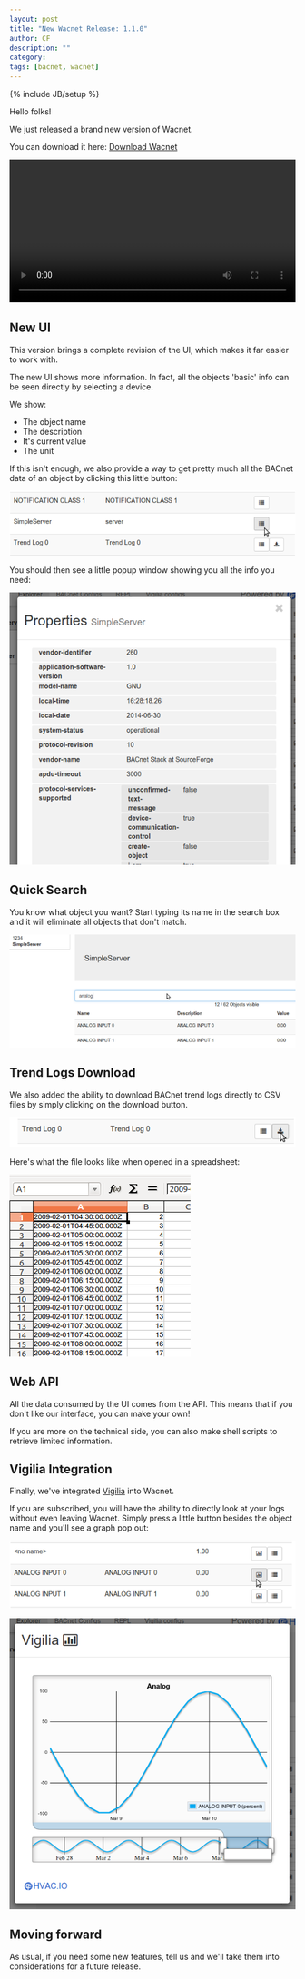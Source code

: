 ```yaml
---
layout: post
title: "New Wacnet Release: 1.1.0"
author: CF
description: ""
category: 
tags: [bacnet, wacnet]
---
```

{% include JB/setup %}

Hello folks!

We just released a brand new version of Wacnet.

You can download it here:
[Download Wacnet](https://hvac.io/docs/wacnet)


<video autoplay='autoplay' class='well' controls='true' loop='true' width='100%'><source src='/videos/wacnet-1.1.0.webm' type='video/webm'><source src='/videos/wacnet-1.1.0.ogv' type='video/ogg'><source src='/videos/wacnet-1.1.0.mp4' type='video/mp4'>Your browser doesn't let you see the video... fear not! To see the BACnet Explorer video, click <a href='/videos/wacnet-1.1.0.webm'>here</a>.</video>
	

## New UI

This version brings a complete revision of the UI, which makes it far
easier to work with.

The new UI shows more information. In fact, all the objects 'basic'
info can be seen directly by selecting a device.

We show:

- The object name
- The description
- It's current value
- The unit

If this isn't enough, we also provide a way to get pretty much all the
BACnet data of an object by clicking this little button:

![Details button](/images/wacnet-1.1.0-release-details-btn.png "Details button")

You should then see a little popup window showing you all the info you
need:

![Details popup](/images/wacnet-1.1.0-release-details-btn2.png "Details popup")

## Quick Search

You know what object you want? Start typing its name in the search box
and it will eliminate all objects that don't match.

![Wacnet Filtering Box](/images/wacnet-1.1.0-preview2.png "Wacnet Filtering Box")


## Trend Logs Download

We also added the ability to download BACnet trend logs directly to
CSV files by simply clicking on the download button.

![Download Trend Logs](/images/wacnet-1.1.0-preview3.png "Download Trend Logs")

Here's what the file looks like when opened in a spreadsheet:

![Trend Logs Into CSV](/images/wacnet-1.1.0-preview4.png "Trend Logs Into CSV")


## Web API

All the data consumed by the UI comes from the API. This means that
if you don't like our interface, you can make your own!

If you are more on the technical side, you can also make shell scripts
to retrieve limited information.



## Vigilia Integration

Finally, we've integrated [Vigilia](https://hvac.io/services/vigilia)
into Wacnet.

If you are subscribed, you will have the ability to directly
look at your logs without even leaving Wacnet. Simply press a little
button besides the object name and you'll see a graph pop out:

![Vigilia button](/images/wacnet-1.1.0-release-vigilia-btn1.png "Vigilia button")

![Vigilia button](/images/wacnet-1.1.0-release-vigilia-btn2.png "Vigilia button")

## Moving forward

As usual, if you need some new features, tell us and we'll take them
into considerations for a future release.
